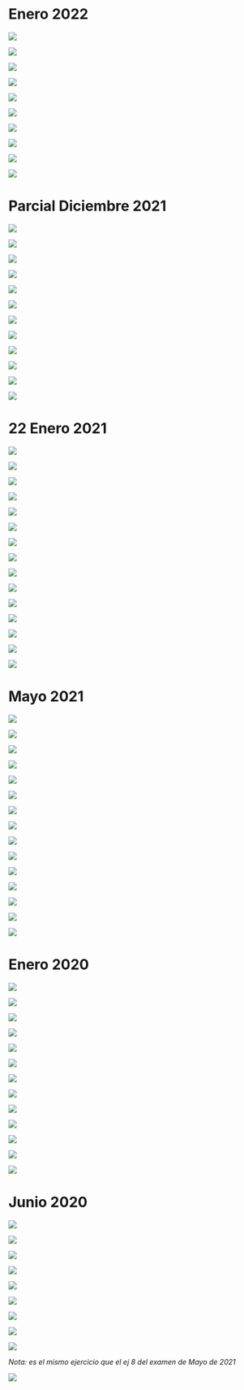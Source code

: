 # Enero 2022

![](./img/Pasted%20image%2020231209121317.png)

![](./img/IMG_6334.jpeg)

![](./img/Pasted%20image%2020231209121705.png)

![](./img/IMG_6335.jpeg)

![](./img/Pasted%20image%2020231209121727.png)

![](./img/IMG_6336.jpeg)

![](./img/Pasted%20image%2020231209121747.png)

![](./img/IMG_6337.jpeg)

![](./img/Pasted%20image%2020231209121805.png)

![](./img/IMG_6338.jpeg)

# Parcial Diciembre 2021

![](./img/Pasted%20image%2020231209130052.png)

![](./img/IMG_6339.jpeg)

![](./img/Pasted%20image%2020231209130153.png)

![](./img/IMG_6340.jpeg)

![](./img/Pasted%20image%2020231209130216.png)

![](./img/IMG_6341.jpeg)

![](./img/Pasted%20image%2020231209130236.png)

![](./img/IMG_6342.jpeg)

![](./img/Pasted%20image%2020231209130255.png)

![](./img/IMG_6343.jpeg)

![](./img/Pasted%20image%2020231209130312.png)

![](./img/IMG_6344.jpeg)

# 22 Enero 2021

![](./img/Pasted%20image%2020231209135903.png)

![](./img/Pasted%20image%2020231209135919.png)

![](./img/Pasted%20image%2020231209135934.png)

![](./img/Pasted%20image%2020231209135951.png)

![](./img/IMG_6346.jpeg)

![](./img/Pasted%20image%2020231209140010.png)

![](./img/IMG_6347.jpeg)

![](./img/Pasted%20image%2020231209140025.png)

![](./img/IMG_6348.jpeg)

![](./img/Pasted%20image%2020231209140049.png)

![](./img/IMG_6349.jpeg)

![](./img/Pasted%20image%2020231209140110.png)

![](./img/Pasted%20image%2020231209140128.png)

![](./img/Pasted%20image%2020231209140146.png)

![](./img/IMG_6350.jpeg)

# Mayo 2021

![](./img/Pasted%20image%2020231210114425.png)

![](./img/Pasted%20image%2020231210114449.png)

![](./img/Pasted%20image%2020231210114509.png)

![](./img/Pasted%20image%2020231210114529.png)

![](./img/IMG_6366.jpeg)

![](./img/Pasted%20image%2020231210114552.png)

![](./img/IMG_6367.jpeg)

![](./img/Pasted%20image%2020231210114613.png)

![](./img/IMG_6368.jpeg)

![](./img/Pasted%20image%2020231210114632.png)

![](./img/IMG_6369.jpeg)

![](./img/Pasted%20image%2020231210114651.png)

![](./img/Pasted%20image%2020231210114712.png)

![](./img/Pasted%20image%2020231210114730.png)

![](./img/IMG_6370.jpeg)

# Enero 2020

![](./img/Pasted%20image%2020231210124040.png)

![](./img/Pasted%20image%2020231210124058.png)

![](./img/Pasted%20image%2020231210124122.png)

![](./img/IMG_6371.jpeg)

![](./img/Pasted%20image%2020231210124142.png)

![](./img/IMG_6372.jpeg)

![](./img/Pasted%20image%2020231210124200.png)

![](./img/IMG_6373.jpeg)

![](./img/Pasted%20image%2020231210124219.png)

![](./img/Pasted%20image%2020231210124239.png)

![](./img/IMG_6374.jpeg)

![](./img/Pasted%20image%2020231210124259.png)

![](./img/IMG_6375.jpeg)

# Junio 2020

![](./img/Pasted%20image%2020231210134114.png)

![](./img/IMG_6376.jpeg)

![](./img/Pasted%20image%2020231210134143.png)

![](./img/IMG_6377.jpeg)

![](./img/Pasted%20image%2020231210134217.png)

![](./img/IMG_6378.jpeg)

![](./img/Pasted%20image%2020231210134309.png)

![](./img/IMG_6379.jpeg)

![](./img/Pasted%20image%2020231210134328.png)

*Nota: es el mismo ejercicio que el ej 8 del examen de Mayo de 2021*

![](./img/IMG_6369.jpeg)
